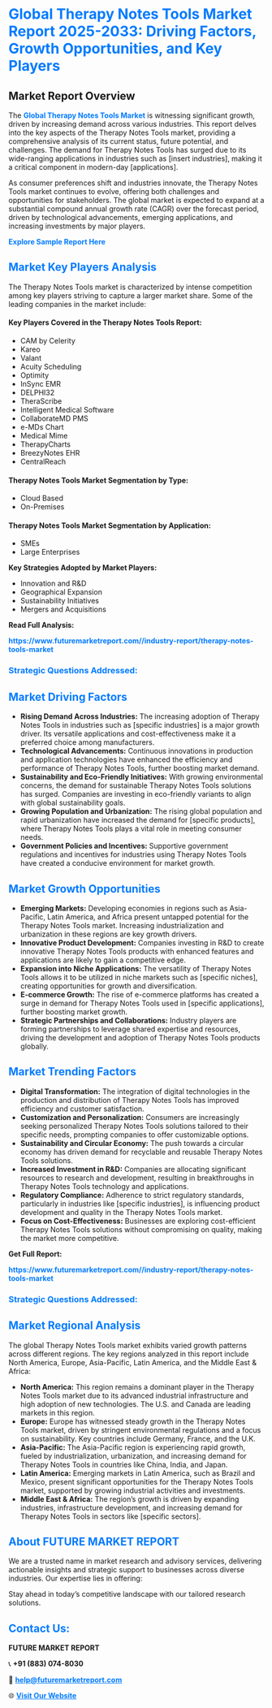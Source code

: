 <h1 style="color: #007BFF;">Global Therapy Notes Tools Market Report 2025-2033: Driving Factors, Growth Opportunities, and Key Players</h1>

<section id="overview">
<h2>Market Report Overview</h2>
<p>The <a href="https://www.futuremarketreport.com//industry-report/therapy-notes-tools-market" style="color: #007BFF; text-decoration: none;"><strong>Global Therapy Notes Tools Market</strong></a> is witnessing significant growth, driven by increasing demand across various industries. This report delves into the key aspects of the Therapy Notes Tools market, providing a comprehensive analysis of its current status, future potential, and challenges. The demand for Therapy Notes Tools has surged due to its wide-ranging applications in industries such as [insert industries], making it a critical component in modern-day [applications].</p>
<p>As consumer preferences shift and industries innovate, the Therapy Notes Tools market continues to evolve, offering both challenges and opportunities for stakeholders. The global market is expected to expand at a substantial compound annual growth rate (CAGR) over the forecast period, driven by technological advancements, emerging applications, and increasing investments by major players.</p>
</section>

<section id="overview">
<p><a href="https://www.futuremarketreport.com//request-sample/reportId=47914" style="color: #007BFF; text-decoration: none;"><strong>Explore Sample Report Here</strong></a></p>
</section>

<section id="key-players">
<h2 style="color: #007BFF;">Market Key Players Analysis</h2>
<p>The Therapy Notes Tools market is characterized by intense competition among key players striving to capture a larger market share. Some of the leading companies in the market include:</p>
<h4>Key Players Covered in the Therapy Notes Tools Report:</h4>
<ul><li>CAM by Celerity</li><li>Kareo</li><li>Valant</li><li>Acuity Scheduling</li><li>Optimity</li><li>InSync EMR</li><li>DELPHI32</li><li>TheraScribe</li><li>Intelligent Medical Software</li><li>CollaborateMD PMS</li><li>e-MDs Chart</li><li>Medical Mime</li><li>TherapyCharts</li><li>BreezyNotes EHR</li><li>CentralReach</li></ul>
<h4>Therapy Notes Tools Market Segmentation by Type:</h4>
<ul><li>Cloud Based</li><li>On-Premises</li></ul>

<h4>Therapy Notes Tools Market Segmentation by Application:</h4>
<ul><li>SMEs</li><li>Large Enterprises</li></ul>
<p><strong>Key Strategies Adopted by Market Players:</strong></p>
<ul>
<li>Innovation and R&D</li>
<li>Geographical Expansion</li>
<li>Sustainability Initiatives</li>
<li>Mergers and Acquisitions</li>
</ul>
</section>

<section>
<p><strong>Read Full Analysis: </strong></p><a href="https://www.futuremarketreport.com//industry-report/therapy-notes-tools-market" style="color: #007BFF; text-decoration: none;"><strong>https://www.futuremarketreport.com//industry-report/therapy-notes-tools-market</strong></a>
<h3 style="color: #007BFF;">Strategic Questions Addressed:</h3>
</section>

<section id="driving-factors">
<h2 style="color: #007BFF;">Market Driving Factors</h2>
<ul>
<li><strong>Rising Demand Across Industries:</strong> The increasing adoption of Therapy Notes Tools in industries such as [specific industries] is a major growth driver. Its versatile applications and cost-effectiveness make it a preferred choice among manufacturers.</li>
<li><strong>Technological Advancements:</strong> Continuous innovations in production and application technologies have enhanced the efficiency and performance of Therapy Notes Tools, further boosting market demand.</li>
<li><strong>Sustainability and Eco-Friendly Initiatives:</strong> With growing environmental concerns, the demand for sustainable Therapy Notes Tools solutions has surged. Companies are investing in eco-friendly variants to align with global sustainability goals.</li>
<li><strong>Growing Population and Urbanization:</strong> The rising global population and rapid urbanization have increased the demand for [specific products], where Therapy Notes Tools plays a vital role in meeting consumer needs.</li>
<li><strong>Government Policies and Incentives:</strong> Supportive government regulations and incentives for industries using Therapy Notes Tools have created a conducive environment for market growth.</li>
</ul>
</section>

<section id="growth-opportunities">
<h2 style="color: #007BFF;">Market Growth Opportunities</h2>
<ul>
<li><strong>Emerging Markets:</strong> Developing economies in regions such as Asia-Pacific, Latin America, and Africa present untapped potential for the Therapy Notes Tools market. Increasing industrialization and urbanization in these regions are key growth drivers.</li>
<li><strong>Innovative Product Development:</strong> Companies investing in R&D to create innovative Therapy Notes Tools products with enhanced features and applications are likely to gain a competitive edge.</li>
<li><strong>Expansion into Niche Applications:</strong> The versatility of Therapy Notes Tools allows it to be utilized in niche markets such as [specific niches], creating opportunities for growth and diversification.</li>
<li><strong>E-commerce Growth:</strong> The rise of e-commerce platforms has created a surge in demand for Therapy Notes Tools used in [specific applications], further boosting market growth.</li>
<li><strong>Strategic Partnerships and Collaborations:</strong> Industry players are forming partnerships to leverage shared expertise and resources, driving the development and adoption of Therapy Notes Tools products globally.</li>
</ul>
</section>

<section id="trending-factors">
<h2 style="color: #007BFF;">Market Trending Factors</h2>
<ul>
<li><strong>Digital Transformation:</strong> The integration of digital technologies in the production and distribution of Therapy Notes Tools has improved efficiency and customer satisfaction.</li>
<li><strong>Customization and Personalization:</strong> Consumers are increasingly seeking personalized Therapy Notes Tools solutions tailored to their specific needs, prompting companies to offer customizable options.</li>
<li><strong>Sustainability and Circular Economy:</strong> The push towards a circular economy has driven demand for recyclable and reusable Therapy Notes Tools solutions.</li>
<li><strong>Increased Investment in R&D:</strong> Companies are allocating significant resources to research and development, resulting in breakthroughs in Therapy Notes Tools technology and applications.</li>
<li><strong>Regulatory Compliance:</strong> Adherence to strict regulatory standards, particularly in industries like [specific industries], is influencing product development and quality in the Therapy Notes Tools market.</li>
<li><strong>Focus on Cost-Effectiveness:</strong> Businesses are exploring cost-efficient Therapy Notes Tools solutions without compromising on quality, making the market more competitive.</li>
</ul>
</section>

<section>
<p><strong>Get Full Report: </strong></p><a href="https://www.futuremarketreport.com//industry-report/therapy-notes-tools-market" style="color: #007BFF; text-decoration: none;"><strong>https://www.futuremarketreport.com//industry-report/therapy-notes-tools-market</strong></a>
<h3 style="color: #007BFF;">Strategic Questions Addressed:</h3>
</section>


<section id="regional-analysis">
<h2 style="color: #007BFF;">Market Regional Analysis</h2>
<p>The global Therapy Notes Tools market exhibits varied growth patterns across different regions. The key regions analyzed in this report include North America, Europe, Asia-Pacific, Latin America, and the Middle East & Africa:</p>
<ul>
<li><strong>North America:</strong> This region remains a dominant player in the Therapy Notes Tools market due to its advanced industrial infrastructure and high adoption of new technologies. The U.S. and Canada are leading markets in this region.</li>
<li><strong>Europe:</strong> Europe has witnessed steady growth in the Therapy Notes Tools market, driven by stringent environmental regulations and a focus on sustainability. Key countries include Germany, France, and the U.K.</li>
<li><strong>Asia-Pacific:</strong> The Asia-Pacific region is experiencing rapid growth, fueled by industrialization, urbanization, and increasing demand for Therapy Notes Tools in countries like China, India, and Japan.</li>
<li><strong>Latin America:</strong> Emerging markets in Latin America, such as Brazil and Mexico, present significant opportunities for the Therapy Notes Tools market, supported by growing industrial activities and investments.</li>
<li><strong>Middle East & Africa:</strong> The region’s growth is driven by expanding industries, infrastructure development, and increasing demand for Therapy Notes Tools in sectors like [specific sectors].</li>
</ul>
</section>

<footer>
<h2 style="color: #007BFF;">About FUTURE MARKET REPORT</h2>
<p>We are a trusted name in market research and advisory services, delivering actionable insights and strategic support to businesses across diverse industries. Our expertise lies in offering:</p>

<p>Stay ahead in today’s competitive landscape with our tailored research solutions.</p>

<h2 style="color: #007BFF;">Contact Us:</h2>
<p><strong>FUTURE MARKET REPORT</strong></p>
<p>📞 <strong>+91 (883) 074-8030</strong></p>
<p>📧 <strong><a href="mailto:help@futuremarketreport.com" style="color: #007BFF;">help@futuremarketreport.com</a></strong></p>
<p>🌐 <strong><a href="https://www.futuremarketreport.com/" style="color: #007BFF;">Visit Our Website</a></strong></p>
</footer>